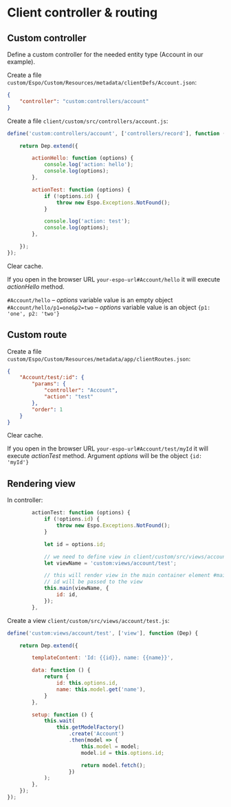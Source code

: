 # Client controller & routing 

## Custom controller

Define a custom controller for the needed entity type (Account in our example).

Create a file `custom/Espo/Custom/Resources/metadata/clientDefs/Account.json`:

```json
{
    "controller": "custom:controllers/account"
}
```

Create a file `client/custom/src/controllers/account.js`:

```js
define('custom:controllers/account', ['controllers/record'], function (Dep) {

    return Dep.extend({

        actionHello: function (options) {
            console.log('action: hello');
            console.log(options);
        },

        actionTest: function (options) {
            if (!options.id) {
                throw new Espo.Exceptions.NotFound();
            }

            console.log('action: test');
            console.log(options);
        },

    });
});

```

Clear cache.

If you open in the browser URL `your-espo-url#Account/hello` it will execute *actionHello* method.

`#Account/hello` – *options* variable value is an empty object
`#Account/hello/p1=one&p2=two` – *options* variable value is an object `{p1: 'one', p2: 'two'}`

## Custom route

Create a file `custom/Espo/Custom/Resources/metadata/app/clientRoutes.json`:

```json
{
    "Account/test/:id": {
        "params": {
            "controller": "Account",
            "action": "test"
        },
        "order": 1
    }
}
```

Clear cache.

If you open in the browser URL `your-espo-url#Account/test/myId` it will execute *actionTest* method. Argument *options* will be the object `{id: 'myId'}`

## Rendering view

In controller:
```js
        actionTest: function (options) {
            if (!options.id) {
                throw new Espo.Exceptions.NotFound();
            }

            let id = options.id;

            // we need to define view in client/custom/src/views/account/test.js
            let viewName = 'custom:views/account/test'; 

            // this will render view in the main container element #main
            // id will be passed to the view
            this.main(viewName, {
                id: id,
            });
        },
```

Create a view `client/custom/src/views/account/test.js`:

```js
define('custom:views/account/test', ['view'], function (Dep) {

    return Dep.extend({

        templateContent: 'Id: {{id}}, name: {{name}}',

        data: function () {
            return {
                id: this.options.id,
                name: this.model.get('name'),
            }
        },

        setup: function () {
            this.wait(
                this.getModelFactory()
                    .create('Account')
                    .then(model => {
                        this.model = model;
                        model.id = this.options.id;

                        return model.fetch();
                    })
            );
        },        
    });
});

```
